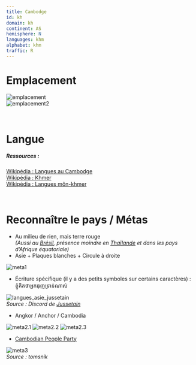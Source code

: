 ```yaml
---
title: Cambodge
id: kh
domain: kh
continent: AS
hemisphere: N
languages: khm
alphabet: khm
traffic: R
---
```


# Emplacement

![emplacement](https://upload.wikimedia.org/wikipedia/commons/thumb/9/91/Location_Cambodia_ASEAN.svg/200px-Location_Cambodia_ASEAN.svg.png)  
![emplacement2](https://upload.wikimedia.org/wikipedia/commons/thumb/a/aa/Cambodia_1997_CIA_map.jpg/195px-Cambodia_1997_CIA_map.jpg)

<br/>

# Langue

##### Ressources :

[Wikipédia : Langues au Cambodge](https://fr.wikipedia.org/wiki/Langues_au_Cambodge)  
[Wikipédia : Khmer](https://fr.wikipedia.org/wiki/Khmer)  
[Wikipédia : Langues môn-khmer](https://fr.wikipedia.org/wiki/Langues_m%C3%B4n-khmer)


<br/>

# Reconnaître le pays / Métas

- Au milieu de rien, mais terre rouge  
  *(Aussi au [Brésil](/flag/br), présence moindre en [Thaïlande](/flag/th) et dans les pays d’Afrique équatoriale)*
- Asie + Plaques blanches + Circule à droite
  
![meta1](/images/kh_geoguessr.png)

- Écriture spécifique (il y a des petits symboles sur certains caractères) : ខ្ញុំគិតថាអ្នកធុញទ្រាន់ណាស់

![langues_asie_jussetain](https://cdn.discordapp.com/attachments/742507604009549926/760903985640243230/langue_asie_sud_est.png)  
*Source : Discord de [Jussetain](https://www.twitch.tv/jussetain)*

- Angkor / Anchor / Cambodia

![meta2.1](/images/kh_geoguessr2.png)
![meta2.2](/images/kh_geoguessr3.png)
![meta2.3](/images/kh_geoguessr4.png)


- [Cambodian People Party](https://fr.wikipedia.org/wiki/Parti_du_peuple_cambodgien)

![meta3](https://tomsnik.files.wordpress.com/2011/01/cambodianpeoplesparty.jpg)  
*Source : tomsnik*

